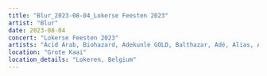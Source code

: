 ```yaml
---
title: "Blur_2023-08-04_Lokerse Feesten 2023"
artist: "Blur"
date: 2023-08-04
concert: "Lokerse Feesten 2023"
artists: "Acid Arab, Biohazard, Adekunle GOLD, Balthazar, Adé, Alias, Agar Agar, Arlo Parks, Self Esteem, Paul Weller, Alvvays, Airbourne, Alice Glass, The Selecter, Blur, Jockstrap, alt-J, Alex G, Baby Keem, Steve Davis, slowthai, 070 Shake, Alissic"
location: "Grote Kaai"
location_details: "Lokeren, Belgium"
---
```

